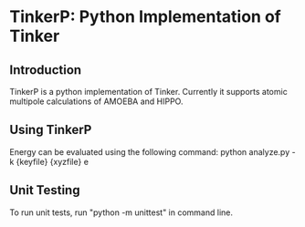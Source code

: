 # TinkerP: Python Implementation of Tinker

<H2><B>Introduction</B></H2>

TinkerP is a python implementation of Tinker. Currently it supports atomic multipole calculations of AMOEBA and HIPPO.

<H2><B>Using TinkerP</B></H2>

Energy can be evaluated using the following command:
python analyze.py -k {keyfile} {xyzfile} e

<H2><B>Unit Testing</B></H2>

To run unit tests, run "python -m unittest" in command line.

